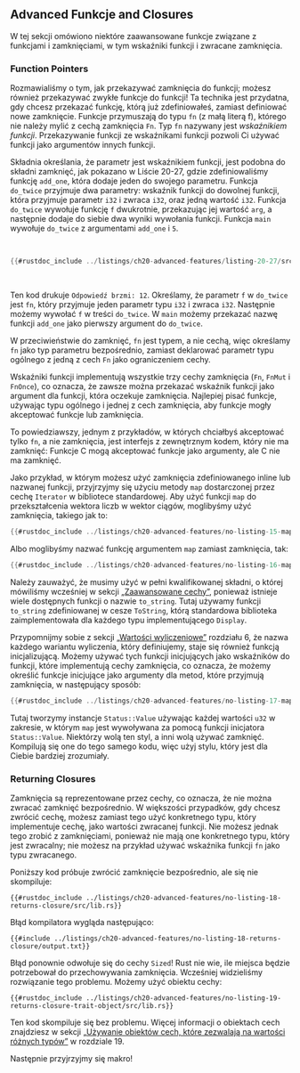 ## Advanced Funkcje and Closures

W tej sekcji omówiono niektóre zaawansowane funkcje związane z funkcjami i zamknięciami, w tym wskaźniki funkcji i zwracane zamknięcia.

### Function Pointers

Rozmawialiśmy o tym, jak przekazywać zamknięcia do funkcji; możesz również przekazywać zwykłe
funkcje do funkcji! Ta technika jest przydatna, gdy chcesz przekazać
funkcję, którą już zdefiniowałeś, zamiast definiować nowe zamknięcie. Funkcje
przymuszają do typu `fn` (z małą literą f), którego nie należy mylić z cechą zamknięcia `Fn`. Typ `fn` nazywany jest *wskaźnikiem funkcji*. Przekazywanie funkcji
ze wskaźnikami funkcji pozwoli Ci używać funkcji jako argumentów innych
funkcji.

Składnia określania, że ​​parametr jest wskaźnikiem funkcji, jest podobna do
składni zamknięć, jak pokazano w Liście 20-27, gdzie zdefiniowaliśmy funkcję
`add_one`, która dodaje jeden do swojego parametru. Funkcja `do_twice` przyjmuje dwa
parametry: wskaźnik funkcji do dowolnej funkcji, która przyjmuje parametr `i32`
i zwraca `i32`, oraz jedną wartość `i32`. Funkcja `do_twice` wywołuje
funkcję `f` dwukrotnie, przekazując jej wartość `arg`, a następnie dodaje do siebie dwa wyniki wywołania funkcji. Funkcja `main` wywołuje `do_twice` z argumentami
`add_one` i `5`.

<Listing number="20-27" file-name="src/main.rs" caption="Using the `fn` type to accept a function pointer as an argument">

```rust
{{#rustdoc_include ../listings/ch20-advanced-features/listing-20-27/src/main.rs}}
```

</Listing>

Ten kod drukuje `Odpowiedź brzmi: 12`. Określamy, że parametr `f` w
`do_twice` jest `fn`, który przyjmuje jeden parametr typu `i32` i zwraca
`i32`. Następnie możemy wywołać `f` w treści `do_twice`. W `main` możemy przekazać
nazwę funkcji `add_one` jako pierwszy argument do `do_twice`.

W przeciwieństwie do zamknięć, `fn` jest typem, a nie cechą, więc określamy `fn` jako
typ parametru bezpośrednio, zamiast deklarować parametr typu ogólnego z jedną
z cech `Fn` jako ograniczeniem cechy.

Wskaźniki funkcji implementują wszystkie trzy cechy zamknięcia (`Fn`, `FnMut` i
`FnOnce`), co oznacza, że ​​zawsze można przekazać wskaźnik funkcji jako argument dla
funkcji, która oczekuje zamknięcia. Najlepiej pisać funkcje, używając
typu ogólnego i jednej z cech zamknięcia, aby funkcje mogły akceptować
funkcje lub zamknięcia.

To powiedziawszy, jednym z przykładów, w których chciałbyś akceptować tylko `fn`, a nie
zamknięcia, jest interfejs z zewnętrznym kodem, który nie ma zamknięć:
Funkcje C mogą akceptować funkcje jako argumenty, ale C nie ma zamknięć.

Jako przykład, w którym możesz użyć zamknięcia zdefiniowanego inline lub nazwanej
funkcji, przyjrzyjmy się użyciu metody `map` dostarczonej przez cechę `Iterator` w bibliotece standardowej. Aby użyć funkcji `map` do przekształcenia wektora
liczb w wektor ciągów, moglibyśmy użyć zamknięcia, takiego jak to:

```rust
{{#rustdoc_include ../listings/ch20-advanced-features/no-listing-15-map-closure/src/main.rs:here}}
```

Albo moglibyśmy nazwać funkcję argumentem `map` zamiast zamknięcia,
tak:

```rust
{{#rustdoc_include ../listings/ch20-advanced-features/no-listing-16-map-function/src/main.rs:here}}
```

Należy zauważyć, że musimy użyć w pełni kwalifikowanej składni, o której mówiliśmy wcześniej
w sekcji [„Zaawansowane cechy”][advanced-traits]<!-- ignore -->, ponieważ
istnieje wiele dostępnych funkcji o nazwie `to_string`. Tutaj używamy funkcji
`to_string` zdefiniowanej w cesze `ToString`, którą standardowa
biblioteka zaimplementowała dla każdego typu implementującego `Display`.

Przypomnijmy sobie z sekcji [„Wartości wyliczeniowe”][enum-values]<!-- ignore --> rozdziału
6, że nazwa każdego wariantu wyliczenia, który definiujemy, staje się również funkcją
inicjalizującą. Możemy używać tych funkcji inicjujących jako wskaźników do funkcji, które
implementują cechy zamknięcia, co oznacza, że ​​możemy określić funkcje inicjujące jako argumenty dla metod, które przyjmują zamknięcia, w następujący sposób:

```rust
{{#rustdoc_include ../listings/ch20-advanced-features/no-listing-17-map-initializer/src/main.rs:here}}
```

Tutaj tworzymy instancje `Status::Value` używając każdej wartości `u32` w zakresie,
w którym `map` jest wywoływana za pomocą funkcji inicjatora `Status::Value`.
Niektórzy wolą ten styl, a inni wolą używać zamknięć. Kompilują się one do tego samego kodu, więc użyj stylu, który jest dla Ciebie bardziej zrozumiały.

### Returning Closures

Zamknięcia są reprezentowane przez cechy, co oznacza, że ​​nie można zwracać zamknięć
bezpośrednio. W większości przypadków, gdy chcesz zwrócić cechę, możesz zamiast tego
użyć konkretnego typu, który implementuje cechę, jako wartości zwracanej
funkcji. Nie możesz jednak tego zrobić z zamknięciami, ponieważ nie mają one konkretnego typu, który jest zwracalny; nie możesz na przykład używać wskaźnika funkcji `fn` jako typu zwracanego.

Poniższy kod próbuje zwrócić zamknięcie bezpośrednio, ale się nie skompiluje:

```rust,ignore,does_not_compile
{{#rustdoc_include ../listings/ch20-advanced-features/no-listing-18-returns-closure/src/lib.rs}}
```

Błąd kompilatora wygląda następująco:

```console
{{#include ../listings/ch20-advanced-features/no-listing-18-returns-closure/output.txt}}
```

Błąd ponownie odwołuje się do cechy `Sized`! Rust nie wie, ile miejsca
będzie potrzebował do przechowywania zamknięcia. Wcześniej widzieliśmy rozwiązanie tego problemu.
Możemy użyć obiektu cechy:

```rust,noplayground
{{#rustdoc_include ../listings/ch20-advanced-features/no-listing-19-returns-closure-trait-object/src/lib.rs}}
```

Ten kod skompiluje się bez problemu. Więcej informacji o obiektach cech znajdziesz w
sekcji [„Używanie obiektów cech, które zezwalają na wartości różnych
typów”][using-trait-objects-that-allow-for-values-of-different-types]<!--
ignore --> w rozdziale 19.

Następnie przyjrzyjmy się makro!

[advanced-traits]:
ch20-03-advanced-traits.html#advanced-traits
[enum-values]: ch06-01-defining-an-enum.html#enum-values
[using-trait-objects-that-allow-for-values-of-different-types]:
ch18-02-trait-objects.html#using-trait-objects-that-allow-for-values-of-different-types
